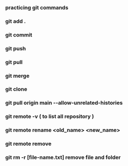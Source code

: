 ### practicing git commands
### git add .
### git commit
### git push
### git pull
### git merge
### git clone
### git pull origin main --allow-unrelated-histories
### git remote -v ( to list all repository )
### git remote rename <old_name> <new_name>
### git remote remove <name>
### git rm -r [file-name.txt] remove file and folder
#



